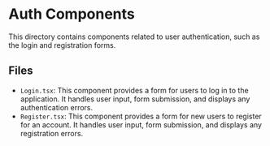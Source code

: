 # Auth Components

This directory contains components related to user authentication, such as the login and registration forms.

## Files

*   `Login.tsx`: This component provides a form for users to log in to the application. It handles user input, form submission, and displays any authentication errors.
*   `Register.tsx`: This component provides a form for new users to register for an account. It handles user input, form submission, and displays any registration errors.
